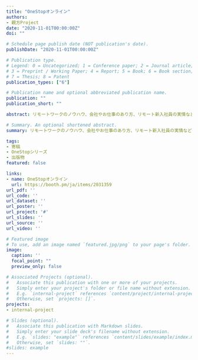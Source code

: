 ```yaml
---
title: "OneStopオンライン"
authors:
- 親方Project
date: "2020-11-01T00:00:00Z"
doi: ""

# Schedule page publish date (NOT publication's date).
publishDate: "2020-11-01T00:00:00Z"

# Publication type.
# Legend: 0 = Uncategorized; 1 = Conference paper; 2 = Journal article;
# 3 = Preprint / Working Paper; 4 = Report; 5 = Book; 6 = Book section;
# 7 = Thesis; 8 = Patent
publication_types: ["6"]

# Publication name and optional abbreviated publication name.
publication: ""
publication_short: ""

abstract: リモートワークのノウハウ、会社やお仕事のあり方、リモート新入社員の実情などを盛り込みました。また、オンライン勉強会やZoom飲み会の開催ノウハウ、それ以外にも、オンラインに軸足を移した趣味の維持・開拓など。11人の生の声を集めました。オンラインになったからといって、今までの自分の趣味をあきらめないための章を寄稿しました。

# Summary. An optional shortened abstract.
summary: リモートワークのノウハウ、会社やお仕事のあり方、リモート新入社員の実情などを盛り込みました。また、オンライン勉強会やZoom飲み会の開催ノウハウ、それ以外にも、オンラインに軸足を移した趣味の維持・開拓など。11人の生の声を集めました。

tags:
- 寄稿
- OneStopシリーズ
- 出版物
featured: false

links:
- name: OneStopオンライン
  url: https://booth.pm/ja/items/2031359
url_pdf: ''
url_code: ''
url_dataset: ''
url_poster: ''
url_project: '#'
url_slides: ''
url_source: ''
url_video: ''

# Featured image
# To use, add an image named `featured.jpg/png` to your page's folder. 
image:
  caption: ''
  focal_point: ""
  preview_only: false

# Associated Projects (optional).
#   Associate this publication with one or more of your projects.
#   Simply enter your project's folder or file name without extension.
#   E.g. `internal-project` references `content/project/internal-project/index.md`.
#   Otherwise, set `projects: []`.
projects:
- internal-project

# Slides (optional).
#   Associate this publication with Markdown slides.
#   Simply enter your slide deck's filename without extension.
#   E.g. `slides: "example"` references `content/slides/example/index.md`.
#   Otherwise, set `slides: ""`.
#slides: example
---
```


